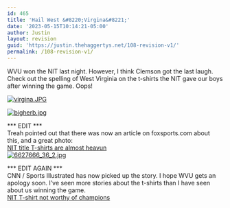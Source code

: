 ```yaml
---
id: 465
title: 'Hail West &#8220;Virgina&#8221;'
date: '2023-05-15T10:14:21-05:00'
author: Justin
layout: revision
guid: 'https://justin.thehaggertys.net/108-revision-v1/'
permalink: /108-revision-v1/
---
```


WVU won the NIT last night. However, I think Clemson got the last laugh. Check out the spelling of West Virginia on the t-shirts the NIT gave our boys after winning the game. Oops!

[![virgina.JPG](https://justin.thehaggertys.net/wp-content/uploads/2007/03/virgina.JPG)](https://justin.thehaggertys.net/wp-content/uploads/2007/03/virgina.JPG "virgina.JPG")

[![bigherb.jpg](https://justin.thehaggertys.net/wp-content/uploads/2007/03/bigherb.jpg)](https://justin.thehaggertys.net/wp-content/uploads/2007/03/bigherb.jpg "bigherb.jpg")

\*\*\* EDIT \*\*\*  
Treah pointed out that there was now an article on foxsports.com about this, and a great photo:  
[NIT title T-shirts are almost heavun](http://msn.foxsports.com/cbk/story/6627642)  
[![6627666_36_2.jpg](https://justin.thehaggertys.net/wp-content/uploads/2007/03/6627666_36_2.jpg)](http://msn.foxsports.com/cbk/story/6627642)

\*\*\* EDIT AGAIN \*\*\*  
CNN / Sports Illustrated has now picked up the story. I hope WVU gets an apology soon. I’ve seen more stories about the t-shirts than I have seen about us winning the game.  
[NIT T-shirt not worthy of champions](http://sportsillustrated.cnn.com/2007/basketball/ncaa/03/30/bc.bkc.nit.t.shirtgoof.ap/index.html)